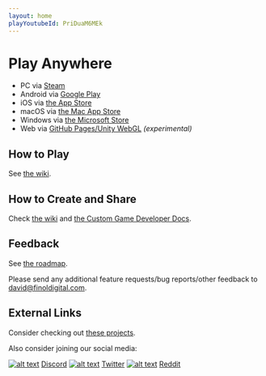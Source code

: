 ```yaml
---
layout: home
playYoutubeId: PriDuaM6MEk
---
```


# Play Anywhere
- PC via [Steam](https://store.steampowered.com/app/1742850/Card_Game_Simulator/)
- Android via [Google Play](https://play.google.com/store/apps/details?id=com.finoldigital.cardgamesim)
- iOS via [the App Store](https://apps.apple.com/us/app/card-game-simulator/id1392877362?ls=1)
- macOS via [the Mac App Store](https://apps.apple.com/us/app/card-game-simulator/id1398206553?ls=1&mt=12)
- Windows via [the Microsoft Store](https://www.microsoft.com/store/apps/9N96N5S4W3J0)
- Web via [GitHub Pages/Unity WebGL](cgs-webgl.html) *(experimental)*

## How to Play

See [the wiki](https://github.com/finol-digital/Card-Game-Simulator/wiki).

## How to Create and Share

Check [the wiki](https://github.com/finol-digital/Card-Game-Simulator/wiki/Crash-Course-into-Game-Development-with-CGS) and [the Custom Game Developer Docs](custom.html).

## Feedback

See [the roadmap](roadmap.html). 

Please send any additional feature requests/bug reports/other feedback to <david@finoldigital.com>.

## External Links

Consider checking out [these projects](external.html).

Also consider joining our social media:

[![alt text][1.1]][1] [Discord](http://discord.cardgamesimulator.com) 
[![alt text][2.1]][2] [Twitter](https://twitter.com/cardgamesim) 
[![alt text][3.1]][3] [Reddit](https://www.reddit.com/r/CardGameSimulator/)

[1.1]: https://i.imgur.com/oea5DvA.png (discord icon with padding)
[2.1]: https://i.imgur.com/tXSoThF.png (twitter icon with padding)
[3.1]: https://i.imgur.com/RyNV7tK.png (reddit icon with padding)

[1]: http://discord.cardgamesimulator.com
[2]: https://twitter.com/cardgamesim
[3]: https://www.reddit.com/r/CardGameSimulator/
